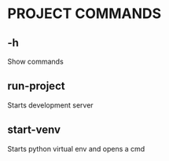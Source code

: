 # PROJECT COMMANDS
## -h
Show commands
## run-project
Starts development server
## start-venv
Starts python virtual env and opens a cmd